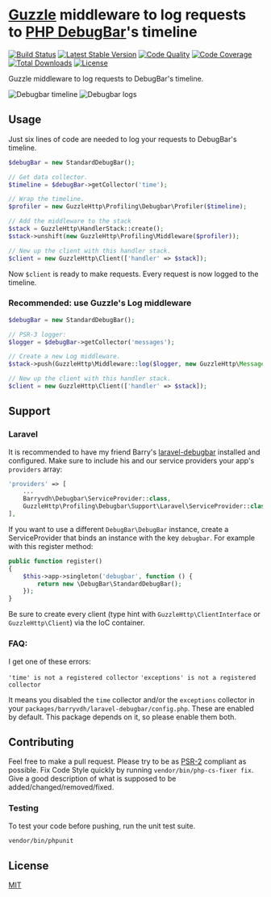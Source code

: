# [Guzzle](http://docs.guzzlephp.org/en/latest/) middleware to log requests to [PHP DebugBar](https://github.com/maximebf/php-debugbar)'s timeline

[![Build Status](http://img.shields.io/travis/hannesvdvreken/guzzle-debugbar.svg?style=flat-square)](https://travis-ci.org/hannesvdvreken/guzzle-debugbar)
[![Latest Stable Version](http://img.shields.io/packagist/v/hannesvdvreken/guzzle-debugbar.svg?style=flat-square)](https://packagist.org/packages/hannesvdvreken/guzzle-debugbar)
[![Code Quality](https://img.shields.io/scrutinizer/g/hannesvdvreken/guzzle-debugbar.svg?style=flat-square)](https://scrutinizer-ci.com/g/hannesvdvreken/guzzle-debugbar/)
[![Code Coverage](https://img.shields.io/scrutinizer/coverage/g/hannesvdvreken/guzzle-debugbar.svg?style=flat-square)](https://scrutinizer-ci.com/g/hannesvdvreken/guzzle-debugbar/)
[![Total Downloads](http://img.shields.io/packagist/dt/hannesvdvreken/guzzle-debugbar.svg?style=flat-square)](https://packagist.org/packages/hannesvdvreken/guzzle-debugbar)
[![License](http://img.shields.io/packagist/l/hannesvdvreken/guzzle-debugbar.svg?style=flat-square)](#license)

Guzzle middleware to log requests to DebugBar's timeline.

![Debugbar timeline](https://www.dropbox.com/s/zjx0mtgauhm9dx5/debugbar-timeline.png?dl=1)
![Debugbar logs](https://www.dropbox.com/s/7plrqf6mlyz3e4v/debugbar-logs.png?dl=1)

## Usage

Just six lines of code are needed to log your requests to DebugBar's timeline.

```php
$debugBar = new StandardDebugBar();

// Get data collector.
$timeline = $debugBar->getCollector('time');

// Wrap the timeline.
$profiler = new GuzzleHttp\Profiling\Debugbar\Profiler($timeline);

// Add the middleware to the stack
$stack = GuzzleHttp\HandlerStack::create();
$stack->unshift(new GuzzleHttp\Profiling\Middleware($profiler));

// New up the client with this handler stack.
$client = new GuzzleHttp\Client(['handler' => $stack]);
```

Now `$client` is ready to make requests. Every request is now logged to the timeline.

### Recommended: use Guzzle's Log middleware

```php
$debugBar = new StandardDebugBar();

// PSR-3 logger:
$logger = $debugBar->getCollector('messages');

// Create a new Log middleware.
$stack->push(GuzzleHttp\Middleware::log($logger, new GuzzleHttp\MessageFormatter()));

// New up the client with this handler stack.
$client = new GuzzleHttp\Client(['handler' => $stack]);
```

## Support

### Laravel

It is recommended to have my friend Barry's [laravel-debugbar](https://github.com/barryvdh/laravel-debugbar) installed and configured. Make sure to include his and our service providers your app's `providers` array:

```php
'providers' => [
    ...
    Barryvdh\Debugbar\ServiceProvider::class,
    GuzzleHttp\Profiling\Debugbar\Support\Laravel\ServiceProvider::class,
],
```

If you want to use a different `DebugBar\DebugBar` instance, create a ServiceProvider that binds an
instance with the key `debugbar`. For example with this register method:

```php
public function register()
{
    $this->app->singleton('debugbar', function () {
        return new \DebugBar\StandardDebugBar();
    });
}
```

Be sure to create every client (type hint with `GuzzleHttp\ClientInterface` or `GuzzleHttp\Client`) via the IoC container.

### FAQ:

I get one of these errors:

`'time' is not a registered collector`
`'exceptions' is not a registered collector`

It means you disabled the `time` collector and/or the `exceptions` collector in your `packages/barryvdh/laravel-debugbar/config.php`. These are enabled by default. This package depends on it, so please enable them both.

## Contributing

Feel free to make a pull request. Please try to be as
[PSR-2](https://github.com/php-fig/fig-standards/blob/master/accepted/PSR-2-coding-style-guide.md)
compliant as possible. Fix Code Style quickly by running `vendor/bin/php-cs-fixer fix`. Give a good description of what is supposed to be added/changed/removed/fixed.

### Testing

To test your code before pushing, run the unit test suite.

```bash
vendor/bin/phpunit
```

## License

[MIT](LICENSE)
